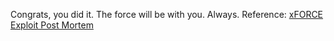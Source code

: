 Congrats, you did it. The force will be with you. Always. Reference: [xFORCE Exploit Post Mortem](https://blog.forcedao.com/xforce-exploit-post-mortem-7fa9dcba2ac3)
